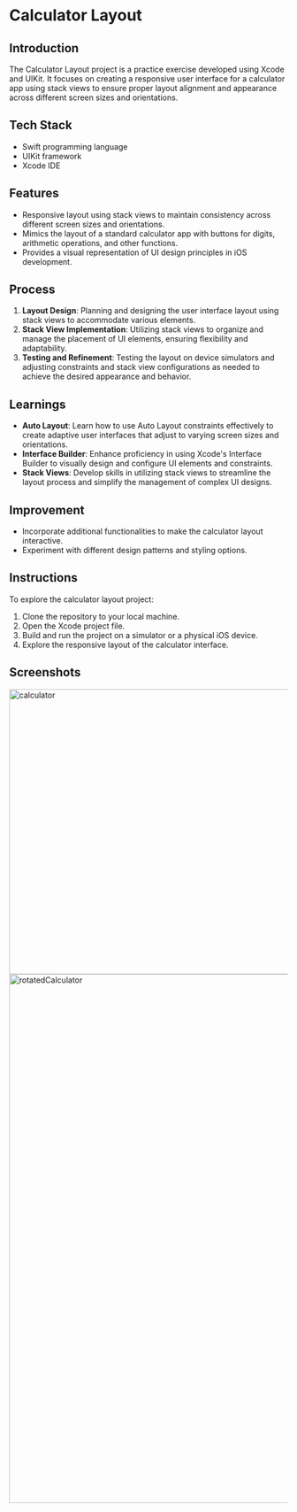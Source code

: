 # Calculator Layout

## Introduction
The Calculator Layout project is a practice exercise developed using Xcode and UIKit. It focuses on creating a responsive user interface for a calculator app using stack views to ensure proper layout alignment and appearance across different screen sizes and orientations.

## Tech Stack
- Swift programming language
- UIKit framework
- Xcode IDE

## Features
- Responsive layout using stack views to maintain consistency across different screen sizes and orientations.
- Mimics the layout of a standard calculator app with buttons for digits, arithmetic operations, and other functions.
- Provides a visual representation of UI design principles in iOS development.

## Process
1. **Layout Design**: Planning and designing the user interface layout using stack views to accommodate various elements.
2. **Stack View Implementation**: Utilizing stack views to organize and manage the placement of UI elements, ensuring flexibility and adaptability.
3. **Testing and Refinement**: Testing the layout on device simulators and adjusting constraints and stack view configurations as needed to achieve the desired appearance and behavior.

## Learnings
- **Auto Layout**: Learn how to use Auto Layout constraints effectively to create adaptive user interfaces that adjust to varying screen sizes and orientations.
- **Interface Builder**: Enhance proficiency in using Xcode's Interface Builder to visually design and configure UI elements and constraints.
- **Stack Views**: Develop skills in utilizing stack views to streamline the layout process and simplify the management of complex UI designs.

## Improvement
- Incorporate additional functionalities to make the calculator layout interactive.
- Experiment with different design patterns and styling options.

## Instructions
To explore the calculator layout project:
1. Clone the repository to your local machine.
2. Open the Xcode project file.
3. Build and run the project on a simulator or a physical iOS device.
4. Explore the responsive layout of the calculator interface.

## Screenshots
<img width="515" alt="calculator" src="https://github.com/Aziza0508/calculatorLayout/assets/112758271/8f982cff-e6ba-40e4-8540-1b6e73655014">
<img width="956" alt="rotatedCalculator" src="https://github.com/Aziza0508/calculatorLayout/assets/112758271/55947d24-33ce-4baa-b416-0e49c3d49de9">
